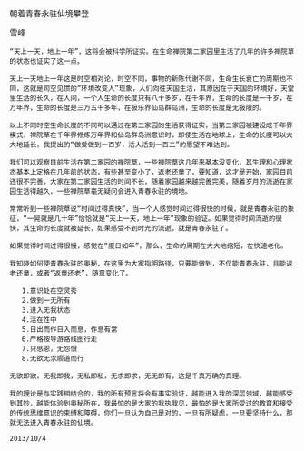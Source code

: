 朝着青春永驻仙境攀登

雪峰


    “天上一天，地上一年”，这将会被科学所证实。在生命禅院第二家园里生活了几年的许多禅院草的状态也证实了这一点。

    天上一天地上一年这是时空相对论，时空不同，事物的新陈代谢不同，生命生长衰亡的周期也不同，这就是司空见惯的“环境改变人”现象，人们向往天国生活，其原因在于天国的环境好，天堂里生活的长久，在人间，一个人生命的长度只有八十多岁，在千年界，生命的长度是一千岁，在万年界，生命的长度是三万五千多年，在极乐界仙岛群岛洲，生命的长度是无极限的。

    以上不同时空生命长度的不同可以通过在第二家园的生活获得证实，当第二家园被建设成千年界模式，禅院草在千年界修炼万年界和仙岛群岛洲意识时，即使生活在地球上，生命的长度可以大大地延长，我提出的“做爱做到一百岁，活人活到一百二”的愿望不难达到。

    我们可以观察目前生活在第二家园的禅院草，一些禅院草这几年来基本没变化，其生理和心理状态基本上定格在几年前的状态，有些甚至变小了，返老还童了，要知道，这才是开始，家园目前还很不完善，大家在第二家园生活的时间不长，随着家园越来越完善完美，随着岁月的流逝在家园生活得越久，一些禅院草毫无疑问会进入青春永驻的境地。

    常常听到一些禅院草说“时间过得真快”，当一个人感觉时间过得很快的时候，就是青春永驻的象征，“一晃就是几十年”恰恰就是“天上一天，地上一年”现象的验证。如果觉得时间流逝的很快，其生命的长度就被延长，如果感受不到时光的流逝，就是青春永驻了。

    如果觉得时间过得很慢，感觉在“度日如年”，那么，生命的周期在大大地缩短，在快速老化。

    我知晓如何使青春永驻的奥秘，在这里为大家指明路径，只要能做到，不仅能青春永驻，且能返老还童，或者“返童还老”，随意变化了。

       1.意识处在空灵秀
       2.做到一无所有
       3.进入无我状态
       4.活在性中
       5.日出而作日入而息，作息有常
       6.严格按导游路线图行走
       7.只感恩，无怨恨
       8.无欲无求顺道而行

    无欲即欲，无我即我，无私即私，无求即求，无无即有，这是千真万确的真理。

    我的理论是与实践相结合的，我的所有预言将会有事实验证，越能进入我的深层领域，越能感受到其妙，越能体验到奥秘所在，我最怕的是大家的我执我见，最怕的是大家所受过的教育和接受的传统思维意识的束缚和障碍，你们一旦认为自己是对的，一旦有所疑虑，一旦要坚持什么，那就无法进入青春永驻的仙境。

    2013/10/4



